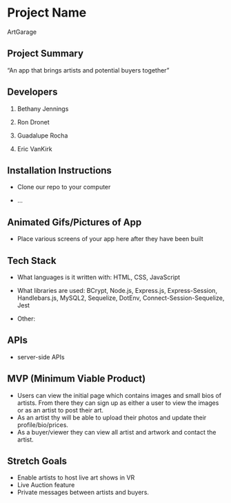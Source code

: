 # Project Name
ArtGarage 

## Project Summary

“An app that brings artists and potential buyers together”

## Developers

1. Bethany Jennings

2. Ron Dronet

3. Guadalupe Rocha

4. Eric VanKirk

## Installation Instructions

- Clone our repo to your computer

- ...


## Animated Gifs/Pictures of App

- Place various screens of your app here after they have been built

## Tech Stack

- What languages is it written with: HTML, CSS, JavaScript  

- What libraries are used: BCrypt, Node.js, Express.js, Express-Session, Handlebars.js, MySQL2, Sequelize, DotEnv, Connect-Session-Sequelize, Jest

- Other: 


## APIs

- server-side APIs

## MVP (Minimum Viable Product)

- Users can view the initial page which contains images and small bios of artists. From there they can sign up as either a user to view the images or as an artist to post their art.
- As an artist thy will be able to upload their photos and update their profile/bio/prices.
- As a buyer/viewer they can view all artist and artwork and contact the artist.


## Stretch Goals

- Enable artists to host live art shows in VR
- Live Auction feature
- Private messages between artists and buyers.